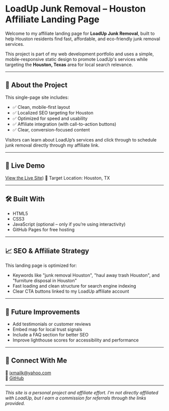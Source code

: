 # LoadUp Junk Removal – Houston Affiliate Landing Page

Welcome to my affiliate landing page for **LoadUp Junk Removal**, built to help Houston residents find fast, affordable, and eco-friendly junk removal services.

This project is part of my web development portfolio and uses a simple, mobile-responsive static design to promote LoadUp's services while targeting the **Houston, Texas** area for local search relevance.

---

## 🚛 About the Project

This single-page site includes:

- ✅ Clean, mobile-first layout
- ✅ Localized SEO targeting for Houston
- ✅ Optimized for speed and usability
- ✅ Affiliate integration (with call-to-action buttons)
- ✅ Clear, conversion-focused content

Visitors can learn about LoadUp’s services and click through to schedule junk removal directly through my affiliate link.

---

## 🔗 Live Demo

[View the Live Site](https://elixit.github.io/junk-removal-webpage/))  📍 Target Location: Houston, TX

---

## 🛠 Built With

- HTML5
- CSS3
- JavaScript (optional – only if you’re using interactivity)
- GitHub Pages for free hosting

---

## 📈 SEO & Affiliate Strategy

This landing page is optimized for:

- Keywords like "junk removal Houston", "haul away trash Houston", and "furniture disposal in Houston"
- Fast loading and clean structure for search engine indexing
- Clear CTA buttons linked to my LoadUp affiliate account

---

## 🧩 Future Improvements

- Add testimonials or customer reviews
- Embed map for local trust signals
- Include a FAQ section for better SEO
- Improve lighthouse scores for accessibility and performance

---

## 💼 Connect With Me


📧 ixmailk@yahoo.com  
🔗 [GitHub](https://github.com/elixit)

---

*This site is a personal project and affiliate effort. I'm not directly affiliated with LoadUp, but I earn a commission for referrals through the links provided.*

